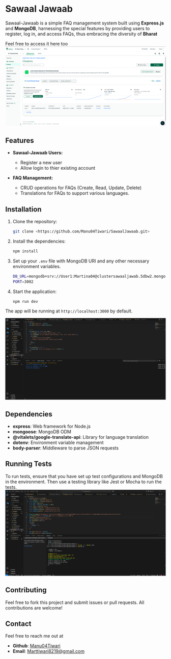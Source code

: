# Sawaal Jawaab

Sawaal-Jawaab is a simple FAQ management system built using **Express.js** and **MongoDB**, harnessing the special features by providing users to register, log in, and access FAQs, thus embracing the diversity of **Bharat**

Feel free to access it here too 
![Atlas Connection](https://github.com/Manu04Tiwari/SawaalJawaab/blob/main/images/done_success.png)
## Features

- **Sawaal-Jawaab Users:**
  - Register a new user
  - Allow login to thier existing account
  
- **FAQ Management:**
  - CRUD operations for FAQs (Create, Read, Update, Delete)
  - Translations for FAQs to support various languages.

## Installation

1. Clone the repository:
    ```bash
    git clone <https://github.com/Manu04Tiwari/SawaalJawaab.git>
    ```

2. Install the dependencies:
    ```bash
    npm install
    ```

3. Set up your `.env` file with MongoDB URI and any other necessary environment variables.
   ```bash
   DB_URL=mongodb+srv://User1:Martina04@clustersawaaljawab.5dbw2.mongodb.net/?retryWrites=true&w=majority&appName=ClusterSawaalJawab
   PORT=3002
   ```

4. Start the application:
    ```bash
    npm run dev
    ```

The app will be running at `http://localhost:3000` by default.

![Database Connected](https://github.com/Manu04Tiwari/SawaalJawaab/blob/main/images/connected.png)
## Dependencies

- **express**: Web framework for Node.js
- **mongoose**: MongoDB ODM
- **@vitalets/google-translate-api**: Library for language translation
- **dotenv**: Environment variable management
- **body-parser**: Middleware to parse JSON requests

## Running Tests

To run tests, ensure that you have set up test configurations and MongoDB in the environment. Then use a testing library like Jest or Mocha to run the tests.
![Running Successfully](https://github.com/Manu04Tiwari/SawaalJawaab/blob/main/images/running.png)

## Contributing

Feel free to fork this project and submit issues or pull requests. All contributions are welcome!

## Contact
Feel free to reach me out at 
- **Github**: [Manu04Tiwari](https://github.com/Manu04Tiwari)
- **Email**:  [Marttiwari8219@gmail.com](marttiwari8219@gmail.com)
